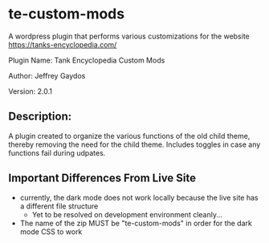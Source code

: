 # te-custom-mods

A wordpress plugin that performs various customizations for the website https://tanks-encyclopedia.com/

Plugin Name: Tank Encyclopedia Custom Mods

Author: Jeffrey Gaydos

Version: 2.0.1

## Description:
A plugin created to organize the various functions of the old child theme, thereby removing the need for the child theme. Includes toggles in case any functions fail during udpates.

## Important Differences From Live Site
* currently, the dark mode does not work locally because the live site has a different file structure
  * Yet to be resolved on development environment cleanly...
* The name of the zip MUST be "te-custom-mods" in order for the dark mode CSS to work
